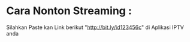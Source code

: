 # Cara Nonton Streaming :
Silahkan Paste kan Link berikut "http://bit.ly/id123456c" di Aplikasi IPTV anda
